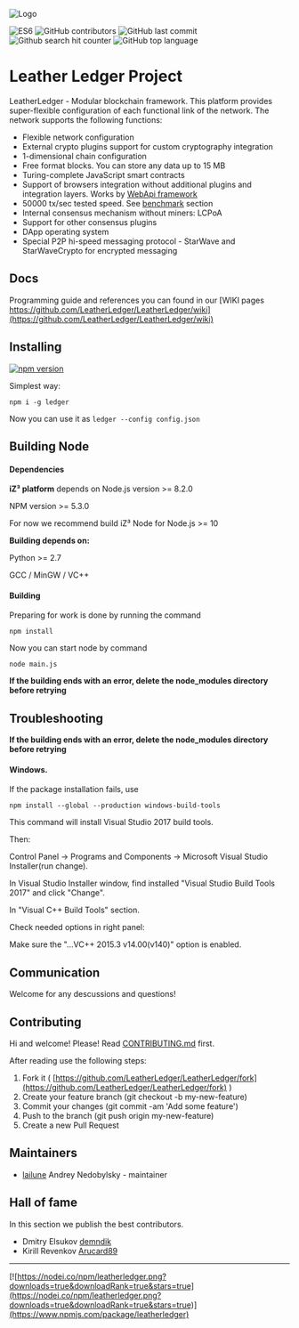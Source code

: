 ![Logo](https://github.com/LeatherLedger/LeatherLedger/raw/master/logo.png)

![ES6](https://img.shields.io/badge/es-6-brightgreen.svg)
![GitHub contributors](https://img.shields.io/github/contributors/LeatherLedger/LeatherLedger.svg)
![GitHub last commit](https://img.shields.io/github/last-commit/LeatherLedger/LeatherLedger.svg)
![Github search hit counter](https://img.shields.io/github/search/LeatherLedger/LeatherLedger/goto.svg)
![GitHub top language](https://img.shields.io/github/languages/top/LeatherLedger/LeatherLedger.svg)
# Leather Ledger Project

LeatherLedger - Modular blockchain framework. This platform provides super-flexible configuration of each functional link of the network. The network supports the following functions:

+ Flexible network configuration
+ External crypto plugins support for custom cryptography integration
+ 1-dimensional chain configuration
+ Free format blocks. You can store any data up to 15 MB
+ Turing-complete JavaScript smart contracts
+ Support of browsers integration without additional plugins and integration layers. Works by [WebApi framework](https://github.com/LeatherLedger/WebApi)
+ 50000 tx/sec tested speed. See [benchmark](benchmark) section
+ Internal consensus mechanism without miners: LCPoA
+ Support for other consensus plugins
+ DApp operating system
+ Special P2P hi-speed messaging protocol - StarWave and StarWaveCrypto for encrypted messaging

## Docs

Programming guide and references you can found in our [WIKI pages https://github.com/LeatherLedger/LeatherLedger/wiki](https://github.com/LeatherLedger/LeatherLedger/wiki)


## Installing

[![npm version](https://badge.fury.io/js/leatherledger.svg)](https://www.npmjs.com/package/leatherledger)

Simplest way:

``npm i -g ledger``

Now you can use it as ``ledger --config config.json``

## Building Node


#### Dependencies

**iZ³ platform** depends on Node.js version >= 8.2.0

NPM version >= 5.3.0

For now we recommend build iZ³ Node for Node.js >= 10

**Building depends on:**

Python >= 2.7

GCC / MinGW / VC++


#### Building

Preparing for work is done by running the command 
```
npm install
```

Now you can start node by command

```
node main.js
```

**If the building ends with an error, delete the node_modules directory before retrying**

## Troubleshooting
**If the building ends with an error, delete the node_modules directory before retrying**

#### Windows.

If the package installation fails, use

```
npm install --global --production windows-build-tools
```
This command will install Visual Studio 2017 build tools.

Then:

Control Panel -> Programs and Components -> Microsoft Visual Studio Installer(run change).

In Visual Studio Installer window, find installed "Visual Studio Build Tools 2017" and click "Change".

In "Visual C++ Build Tools" section.

Check needed options in right panel:

Make sure the "...VC++ 2015.3 v14.00(v140)" option is enabled.


## Communication


Welcome for any descussions and questions!

## Contributing

Hi and welcome!
Please! Read [CONTRIBUTING.md](CONTRIBUTING.md) first.

After reading use the following steps:

1. Fork it ( [https://github.com/LeatherLedger/LeatherLedger/fork](https://github.com/LeatherLedger/LeatherLedger/fork) )
2. Create your feature branch (git checkout -b my-new-feature)
3. Commit your changes (git commit -am 'Add some feature')
4. Push to the branch (git push origin my-new-feature)
5. Create a new Pull Request

## Maintainers

- [lailune](https://github.com/lailune) Andrey Nedobylsky - maintainer

## Hall of fame

In this section we publish the best contributors.

* Dmitry Elsukov [demndik](https://github.com/demndik)
* Kirill Revenkov [Arucard89](https://github.com/Arucard89)


***

[![https://nodei.co/npm/leatherledger.png?downloads=true&downloadRank=true&stars=true](https://nodei.co/npm/leatherledger.png?downloads=true&downloadRank=true&stars=true)](https://www.npmjs.com/package/leatherledger)
